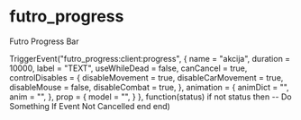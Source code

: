 # futro_progress
Futro Progress Bar

TriggerEvent("futro_progress:client:progress", {
        name = "akcija",
        duration = 10000,
        label = "TEXT",
        useWhileDead = false,
        canCancel = true,
        controlDisables = {
            disableMovement = true,
            disableCarMovement = true,
            disableMouse = false,
            disableCombat = true,
        },
        animation = {
            animDict = "",
            anim = "",
        },
        prop = {
            model = "",
        }
    }, function(status)
        if not status then
            -- Do Something If Event Not Cancelled
        end
    end)

